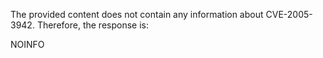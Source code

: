 The provided content does not contain any information about CVE-2005-3942. Therefore, the response is:

NOINFO
